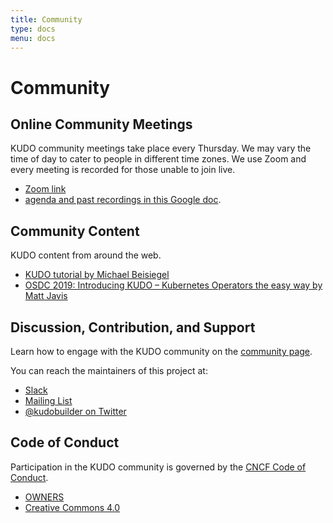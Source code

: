 ```yaml
---
title: Community
type: docs
menu: docs
---
```


# Community

## Online Community Meetings

KUDO community meetings take place every Thursday. We may vary the time of day to cater to people in different time zones.
We use Zoom and every meeting is recorded for those unable to join live.

- [Zoom link](https://mesosphere.zoom.us/j/443128842)
- [agenda and past recordings in this Google doc](https://docs.google.com/document/d/1UqgtCMUHSsOohZYF8K7zX8WcErttuMSx7NbvksIbZgg/edit).

## Community Content

KUDO content from around the web.

- [KUDO tutorial by Michael Beisiegel](https://github.com/realmbgl/kudo-tutorial)
- [OSDC 2019: Introducing KUDO – Kubernetes Operators the easy way by Matt Javis](https://youtu.be/qAUmRfbd300)


## Discussion, Contribution, and Support

Learn how to engage with the KUDO community on the [community page](https://kudo.dev/docs/community/).

You can reach the maintainers of this project at:

- [Slack](https://kubernetes.slack.com/messages/kudo/)
- [Mailing List](https://groups.google.com/d/forum/kudobuilder)
- [@kudobuilder on Twitter](https://twitter.com/kudobuilder)

## Code of Conduct

Participation in the KUDO community is governed by the [CNCF Code of Conduct](https://github.com/cncf/foundation/blob/master/code-of-conduct.md).

- [OWNERS](https://github.com/kudobuilder/kudo/blob/master/OWNERS)
- [Creative Commons 4.0](https://git.k8s.io/website/LICENSE)
